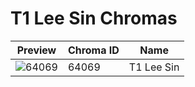 # T1 Lee Sin Chromas



| Preview | Chroma ID | Name |
|---------|-----------|------|
| ![64069](https://raw.communitydragon.org/latest/plugins/rcp-be-lol-game-data/global/default/v1/champion-chroma-images/64/64069.png) | 64069 | T1 Lee Sin |